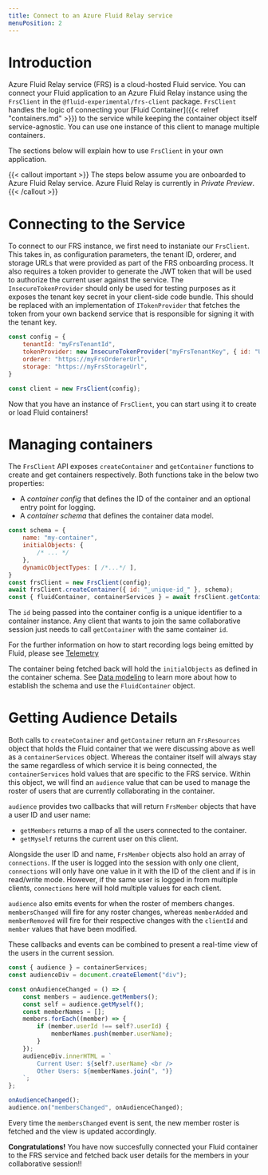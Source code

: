 ```yaml
---
title: Connect to an Azure Fluid Relay service
menuPosition: 2
---
```


# Introduction

Azure Fluid Relay service (FRS) is a cloud-hosted Fluid service. You can connect your Fluid application to an Azure Fluid Relay instance using the `FrsClient` in the `@fluid-experimental/frs-client` package. `FrsClient` handles the logic of connecting your [Fluid Container]({{< relref "containers.md" >}}) to the service while keeping the container object itself service-agnostic. You can use one instance of this client to manage multiple containers.

The sections below will explain how to use `FrsClient` in your own application.

{{< callout important >}}
The steps below assume you are onboarded to Azure Fluid Relay service. Azure Fluid Relay is currently in _Private Preview_.
{{< /callout >}}

# Connecting to the Service

To connect to our FRS instance, we first need to instaniate our `FrsClient`. This takes in, as configuration parameters, the tenant ID, orderer, and storage URLs that were provided as part of the FRS onboarding process. It also requires a token provider to generate the JWT token that will be used to authorize the current user against the service. The `InsecureTokenProvider` should only be used for testing purposes as it exposes the tenant key secret in your client-side code bundle. This should be replaced with an implementation of `ITokenProvider` that fetches the token from your own backend service that is responsible for signing it with the tenant key. 

```javascript
const config = {
    tenantId: "myFrsTenantId",
    tokenProvider: new InsecureTokenProvider("myFrsTenantKey", { id: "UserId", name: "Test User" }),
    orderer: "https://myFrsOrdererUrl",
    storage: "https://myFrsStorageUrl",
}

const client = new FrsClient(config);
```

Now that you have an instance of `FrsClient`, you can start using it to create or load Fluid containers!

# Managing containers

The `FrsClient` API exposes `createContainer` and `getContainer` functions to create and get containers respectively. Both functions take in the below two properties:

- A _container config_ that defines the ID of the container and an optional entry point for logging.
- A _container schema_ that defines the container data model.

```javascript
const schema = {
    name: "my-container",
    initialObjects: {
        /* ... */
    },
    dynamicObjectTypes: [ /*...*/ ],
}
const frsClient = new FrsClient(config);
await frsClient.createContainer({ id: "_unique-id_" }, schema);
const { fluidContainer, containerServices } = await frsClient.getContainer({ id: "_unique-id_" }, schema);
```

The `id` being passed into the container config is a unique identifier to a container instance. Any client that wants to join the same collaborative session just needs to call `getContainer` with the same container `id`.

For the further information on how to start recording logs being emitted by Fluid, please see [Telemetry](../testing/telemetry.md)

The container being fetched back will hold the `initialObjects` as defined in the container schema. See [Data modeling](../build/data-modeling.md) to learn more about how to establish the schema and use the `FluidContainer` object.

# Getting Audience Details

Both calls to `createContainer` and `getContainer` return an `FrsResources` object that holds the Fluid container that we were discussing above as well as a `containerServices` object. Whereas the container itself will always stay the same regardless of which service it is being connected, the `containerServices` hold values that are specific to the FRS service. Within this object, we will find an `audience` value that can be used to manage the roster of users that are currently collaborating in the container.

`audience` provides two callbacks that will return `FrsMember` objects that have a user ID and user name:
- `getMembers` returns a map of all the users connected to the container.
- `getMyself` returns the current user on this client.

Alongside the user ID and name, `FrsMember` objects also hold an array of `connections`. If the user is logged into the session with only one client, `connections` will only have one value in it with the ID of the client and if is in read/write mode. However, if the same user is logged in from multiple clients, `connections` here will hold multiple values for each client.

`audience` also emits events for when the roster of members changes. `membersChanged` will fire for any roster changes, whereas `memberAdded` and `memberRemoved` will fire for their respective changes with the `clientId` and `member` values that have been modified.

These callbacks and events can be combined to present a real-time view of the users in the current session.

``` javascript
const { audience } = containerServices;
const audienceDiv = document.createElement("div");

const onAudienceChanged = () => {
    const members = audience.getMembers();
    const self = audience.getMyself();
    const memberNames = [];
    members.forEach((member) => {
        if (member.userId !== self?.userId) {
            memberNames.push(member.userName);
        }
    });
    audienceDiv.innerHTML = `
        Current User: ${self?.userName} <br />
        Other Users: ${memberNames.join(", ")}
    `;
};

onAudienceChanged();
audience.on("membersChanged", onAudienceChanged);
```

Every time the `membersChanged` event is sent, the new member roster is fetched and the view is updated accordingly.

**Congratulations!** You have now succesfully connected your Fluid container to the FRS service and fetched back user details for the members in your collaborative session!!
